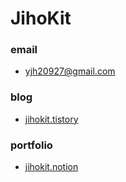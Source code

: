 # JihoKit

### email<br/>
* yjh20927@gmail.com<br/>
### blog<br/>
* [jihokit.tistory](https://jihokit.tistory.com)<br/>
### portfolio<br/>
* [jihokit.notion](https://jihokit.notion.site/iOS-bed67d45d59a46a0bff96fabf5dc9719)
